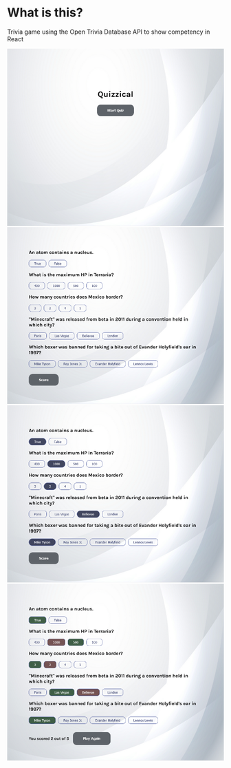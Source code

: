 # What is this?
Trivia game using the Open Trivia Database API to show competency in React

![Screenshot](quizzical-demo-1.png)
![Screenshot](quizzical-demo-2.png)
![Screenshot](quizzical-demo-3.png)
![Screenshot](quizzical-demo-4.png)
